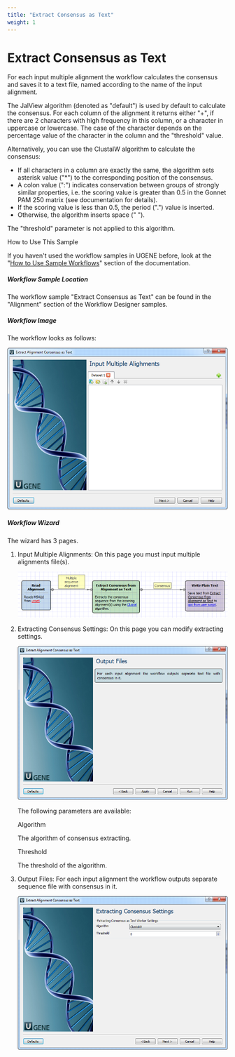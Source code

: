 ```yaml
---
title: "Extract Consensus as Text"
weight: 1
---
```



# Extract Consensus as Text

For each input multiple alignment the workflow calculates the consensus and saves it to a text file, named according to the name of the input alignment.

The JalView algorithm (denoted as "default") is used by default to calculate the consensus. For each column of the alignment it returns either "+", if there are 2 characters with high frequency in this column, or a character in uppercase or lowercase. The case of the character depends on the percentage value of the character in the column and the "threshold" value.

 Alternatively, you can use the ClustalW algorithm to calculate the consensus:

 - If all characters in a column are exactly the same, the algorithm sets asterisk value ("\*") to the corresponding position of the consensus.
 - A colon value (":") indicates conservation between groups of strongly similar properties, i.e. the scoring value is greater than 0.5 in the Gonnet PAM 250 matrix (see documentation for details).
 - If the scoring value is less than 0.5, the period (".") value is inserted.
 - Otherwise, the algorithm inserts space (" ").

The "threshold" parameter is not applied to this algorithm.

How to Use This Sample

If you haven't used the workflow samples in UGENE before, look at the "[How to Use Sample Workflows](how-to-use-sample-workflows.md)" section of the documentation.

##### Workflow Sample Location

The workflow sample "Extract Consensus as Text" can be found in the "Alignment" section of the Workflow Designer samples.

##### Workflow Image

The workflow looks as follows:


![](/images/65930239/65930240.png)

##### Workflow Wizard

The wizard has 3 pages.

1.  Input Multiple Alignments: On this page you must input multiple alignments file(s).


    ![](/images/65930239/65930241.png)

2.  Extracting Consensus Settings: On this page you can modify extracting settings.


    ![](/images/65930239/65930242.png)

    The following parameters are available:

    Algorithm

    The algorithm of consensus extracting.

    Threshold

    The threshold of the algorithm.

3.  Output Files: For each input alignment the workflow outputs separate sequence file with consensus in it.


    ![](/images/65930239/65930243.png)
